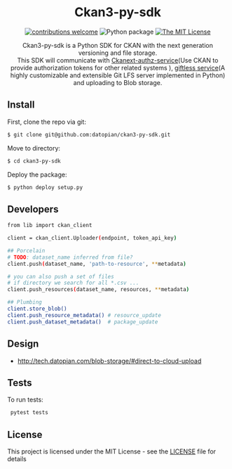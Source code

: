 <div align="center">

# Ckan3-py-sdk

[![contributions welcome](https://img.shields.io/badge/contributions-welcome-brightgreen.svg?style=flat)](https://github.com/datopian/ckan3-py-sdk/issues)
![Python package](https://github.com/datopian/ckan3-py-sdk/workflows/Python%20package/badge.svg)
[![The MIT License](https://img.shields.io/badge/license-MIT-blue.svg?style=flat-square)](http://opensource.org/licenses/MIT)


Ckan3-py-sdk is a Python SDK for CKAN with the next generation versioning and file storage.<br> This SDK will communicate with [Ckanext-authz-service](https://github.com/datopian/ckanext-authz-service)(Use CKAN to provide authorization tokens for other related systems
), [giftless service](https://github.com/datopian/giftless)(A highly customizable and extensible Git LFS server implemented in Python) and uploading to Blob storage.

</div>

## Install

First, clone the repo via git:

```bash
$ git clone git@github.com:datopian/ckan3-py-sdk.git
```

Move to directory:

```bash
$ cd ckan3-py-sdk
```
Deploy the package:

```bash
$ python deploy setup.py
```


## Developers
```bash
from lib import ckan_client

client = ckan_client.Uploader(endpoint, token_api_key)

## Porcelain
# TODO: dataset_name inferred from file?
client.push(dataset_name, 'path-to-resource', **metadata)

# you can also push a set of files
# if directory we search for all *.csv ...
client.push_resources(dataset_name, resources, **metadata)

## Plumbing
client.store_blob()
client.push_resource_metadata() # resource_update
client.push_dataset_metadata()  # package_update
```

## Design

- http://tech.datopian.com/blob-storage/#direct-to-cloud-upload

## Tests

To run tests:

```bash
 pytest tests
```

## License

This project is licensed under the MIT License - see the [LICENSE](License) file for details

